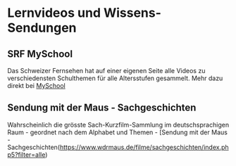 # Lernvideos und Wissens-Sendungen

## SRF MySchool

Das Schweizer Fernsehen hat auf einer eigenen Seite alle Videos zu verschiedensten Schulthemen für alle Altersstufen gesammelt. Mehr dazu direkt bei [MySchool](https://www.srf.ch/sendungen/myschool)

## Sendung mit der Maus - Sachgeschichten

Wahrscheinlich die grösste Sach-Kurzfilm-Sammlung im deutschsprachigen Raum - geordnet nach dem Alphabet und Themen - [Sendung mit der Maus - Sachgeschichten(https://www.wdrmaus.de/filme/sachgeschichten/index.php5?filter=alle)
